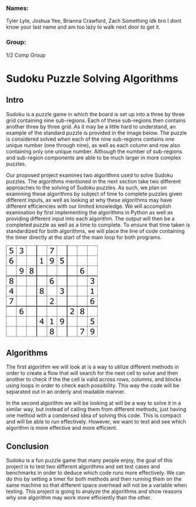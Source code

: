 ### Names:  
Tyler Lyle, Joshua Yee, Brianna Crawford, Zach Something idk bro I dont know your last name and am too lazy to walk next door to get it.
### Group:
1/2 Comp Group

# Sudoku Puzzle Solving Algorithms

## Intro

Sudoku is a puzzle game in which the board is set up into a three by three grid containing nine sub-regions.  Each of these sub-regions then contains another three by three grid.  As it may be a little hard to understand, an example of the standard puzzle is provided in the image below.  The puzzle is considered solved when each of the nine sub-regions contains one unique number (one through nine), as well as each column and row also containing only one unique number.  Although the number of sub-regions and sub-region components are able to be much larger in more complex puzzles.

Our proposed project examines two algorithms used to solve Sudoku puzzles.  The algorithms mentioned in the next section take two different approaches to the solving of Sudoku puzzles.  As such, we plan on examining these algorithms by subject of time to complete puzzles given different inputs, as well as looking at why these algorithms may have different efficiencies with our limited knowledge.  We will accomplish examination by first implementing the algorithms in Python as well as providing different input into each algorithm.  The output will then be a completed puzzle as well as a time to complete.  To ensure that time taken is standardized for both algorithms, we will place the line of code containing the timer directly at the start of the main loop for both programs.

![Sudoku](sudoku.png)

## Algorithms
The first algorithm we will look at is a way to utilize different methods in order to create a flow that will search for the next cell to solve and then another to check if the the cell is valid across rows, columns, and blocks using loops in order to check each possibility. This way the code will be separated out in an orderly and readable manner.

In the second algorithm we will be looking at will be a way to solve it in a similar way, but instead of calling them from different methods, just having one method with a condensed idea of solving this code. This is compact and will be able to run effectively. However, we want to test and see which algorithm is more effective and more efficient.

## Conclusion
Sudoku is a fun puzzle game that many people enjoy, the goal of this project is to test two different algorithms and set test cases and benchmarks in order to deduce which code runs more effectively. We can do this by setting a timer for both methods and then running them on the same machine so that different space overhead will not be a variable when testing. This project is going to analyze the algorithms and show reasons why one algorithm may work more efficiently than the other.

